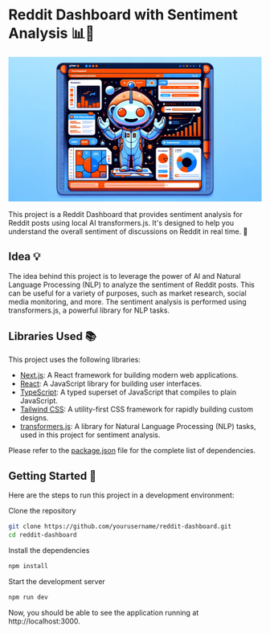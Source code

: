 # Reddit Dashboard with Sentiment Analysis 📊🧠

![Sentiment Analysis Visualization](docs/image-2.webp)


This project is a Reddit Dashboard that provides sentiment analysis for Reddit posts using local AI transformers.js. It's designed to help you understand the overall sentiment of discussions on Reddit in real time. 🚀

## Idea 💡
The idea behind this project is to leverage the power of AI and Natural Language Processing (NLP) to analyze the sentiment of Reddit posts. This can be useful for a variety of purposes, such as market research, social media monitoring, and more. The sentiment analysis is performed using transformers.js, a powerful library for NLP tasks.

## Libraries Used 📚

This project uses the following libraries:

- [Next.js](https://nextjs.org/): A React framework for building modern web applications.
- [React](https://reactjs.org/): A JavaScript library for building user interfaces.
- [TypeScript](https://www.typescriptlang.org/): A typed superset of JavaScript that compiles to plain JavaScript.
- [Tailwind CSS](https://tailwindcss.com/): A utility-first CSS framework for rapidly building custom designs.
- [transformers.js](https://github.com/huggingface/transformers): A library for Natural Language Processing (NLP) tasks, used in this project for sentiment analysis.

Please refer to the [package.json](package.json) file for the complete list of dependencies.

## Getting Started 🚀
Here are the steps to run this project in a development environment:

Clone the repository
```bash
git clone https://github.com/yourusername/reddit-dashboard.git
cd reddit-dashboard
```

Install the dependencies
```bash
npm install
```

Start the development server
```bash
npm run dev
```
Now, you should be able to see the application running at http://localhost:3000.
